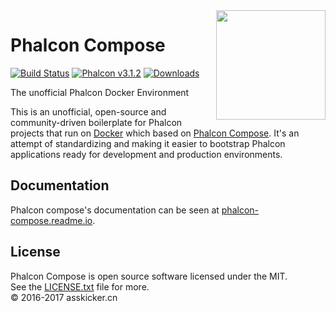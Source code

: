 <img align="right" width="175px" src="http://i.imgur.com/mdZ8Ktf.png" />

# Phalcon Compose

[![Build Status](https://travis-ci.org/phalcon/phalcon-compose.svg?branch=master)][:status:]
[![Phalcon v3.1.2](https://img.shields.io/badge/phalcon-3.1.2-blue.svg)][:phalcon:]
[![Downloads](https://img.shields.io/packagist/dt/phalcon/compose.svg)][:downloads:]

The unofficial Phalcon Docker Environment

This is an unofficial, open-source and community-driven boilerplate for Phalcon projects that run on [Docker][:docker:] which based on [Phalcon Compose][:release:].
It's an attempt of standardizing and making it easier to bootstrap Phalcon applications ready for development and production environments.

## Documentation

Phalcon compose's documentation can be seen at [phalcon-compose.readme.io][:compose:].

## License

Phalcon Compose is open source software licensed under the MIT.<br>
See the [LICENSE.txt][:license:] file for more.<br>© 2016-2017 asskicker.cn 

[:release:]:   https://github.com/phalcon/phalcon-compose/releases
[:status:]:    https://travis-ci.org/phalcon/phalcon-compose
[:phalcon:]:   https://github.com/phalcon/cphalcon
[:downloads:]: https://packagist.org/phalcon/compose
[:docker:]:    https://www.docker.com
[:compose:]:   https://phalcon-compose.readme.io
[:license:]:   https://github.com/phalcon/phalcon-compose/blob/master/LICENSE.txt
